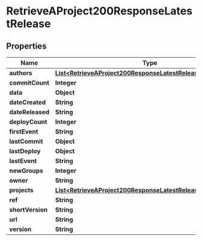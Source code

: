 

# RetrieveAProject200ResponseLatestRelease


## Properties

| Name | Type | Description | Notes |
|------------ | ------------- | ------------- | -------------|
|**authors** | [**List&lt;RetrieveAProject200ResponseLatestReleaseAuthorsInner&gt;**](RetrieveAProject200ResponseLatestReleaseAuthorsInner.md) |  |  |
|**commitCount** | **Integer** |  |  |
|**data** | **Object** |  |  |
|**dateCreated** | **String** |  |  |
|**dateReleased** | **String** |  |  |
|**deployCount** | **Integer** |  |  |
|**firstEvent** | **String** |  |  |
|**lastCommit** | **Object** |  |  |
|**lastDeploy** | **Object** |  |  |
|**lastEvent** | **String** |  |  |
|**newGroups** | **Integer** |  |  |
|**owner** | **String** |  |  |
|**projects** | [**List&lt;RetrieveAProject200ResponseLatestReleaseProjectsInner&gt;**](RetrieveAProject200ResponseLatestReleaseProjectsInner.md) |  |  |
|**ref** | **String** |  |  |
|**shortVersion** | **String** |  |  |
|**url** | **String** |  |  |
|**version** | **String** |  |  |



